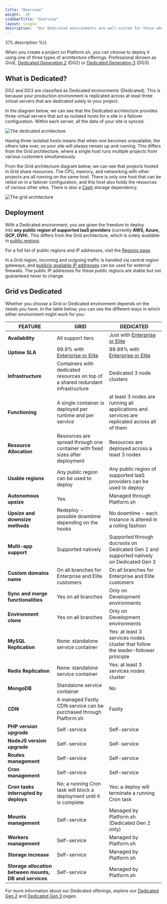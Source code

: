 ```yaml
---
title: "Overview"
weight: -20
sidebarTitle: "Overview"
layout: single
description:  "Our Dedicated environments are well-suited for those who need more resources and redundancy for their production environment, along with stricter isolation requirements."
---
```


{{% description %}}

When you create a project on Platform.sh, you can choose to deploy it using one of three types of architecture offerings: Professional (known as Grid), [Dedicated Generation 2](/dedicated-environments/dedicated-gen-2/_index.md) (DG2) or [Dedicated Generation 3](/dedicated-environments/dedicated-gen-3/_index.md) (DG3). 

## What is Dedicated?

DG2 and DG3 are classified as Dedicated environments (Dedicated). This is because your production environment is replicated across at least three virtual servers that are dedicated solely to your project.

In the diagram below, we can see that the Dedicated architecture provides three virtual servers that act as isolated hosts for a site in a failover configuration. Within each server, all the data of your site is synced. 

![The dedicated architecture](/images/dedicated/dedicated-architecture.svg "0.50")

Having three isolated hosts means that when one becomes unavailable, the others take over, so your site will always remain up and running. This differs from the Grid architecture, where a single host runs multiple projects from various customers simultaneously. 

From the Grid architecture diagram below, we can see that projects hosted in Grid share resources. The CPU, memory, and networking with other projects are all running on the same host. There is only one host that can be relied on in a failover configuration, and this host also holds the resources of various other sites. There is also a [Ceph](/glossary.md#ceph) storage dependency.

![The grid architecture](/images/dedicated/grid-architecture.svg "0.50")

## Deployment

With a Dedicated environment, you are given the freedom to deploy into **any public region of supported IaaS providers** (currently **AWS, Azure, GCP, OVH**). This differs from the Grid architecture, which is solely available in [public regions](https://platform.sh/regions/). 

For a full list of public regions and IP addresses, visit the [Regions page](/development/regions.md#regions).

In a Grid region, incoming and outgoing traffic is handled via central region gateways, and [publicly available IP addresses](/development/regions.md#public-ip-addresses) can be used for external firewalls. The public IP addresses for these public regions are stable but not guaranteed never to change.

## Grid vs Dedicated

Whether you choose a Grid or Dedicated environment depends on the needs you have. In the table below, you can see the different ways in which either environment might work for you: 

| FEATURE | GRID | DEDICATED |
| --- | --- | --- |
| **Availability** | All support tiers | Just with [Enterprise or Elite](https://platform.sh/pricing/) |
| **Uptime SLA** | 99.9% with [Enterprise or Elite](https://platform.sh/pricing/)| 99.99% with [Enterprise or Elite](https://platform.sh/pricing/) |
| **Infrastructure** | Containers with dedicated resources on top of a shared redundant infrastructure| Dedicated 3 node clusters|
| **Functioning** | A single container is deployed per runtime and per service| at least 3 nodes are running all applications and services are replicated across all of them |
| **Resource Allocation** | Resources are spread through one container with fixed sizes after deployment| Resources are deployed across a least 3 nodes
| **Usable regions** | Any public region can be used to deploy | Any public region of supported IaaS providers can be used to deploy |
| **Autonomous upsize** | Yes | Managed through Platform.sh |
| **Upsize and downsize methods** | Redeploy - possible downtime depending on the hooks | No downtime - each instance is altered in a rolling fashion |
| **Multi-app support** | Supported natively | Supported through docroots on Dedicated Gen 2 and supported natively on Dedicated Gen 3 |
| **Custom domains name** | On all branches for Enterprise and Elite customers | On all branches for Enterprise and Elite customers |
| **Sync and merge functionalities** | Yes on all branches | Only on Development environments |
| **Environment clone** | Yes on all branches | Only on Development environments |
| **MySQL Replication** | None: standalone service container | Yes: at least 3 services nodes cluster that follow the leader-follower principle|
| **Redis Replication** | None: standalone service container | Yes: at least 3 services nodes cluster |
| **MongoDB** | Standalone service container | No |
| **CDN** | A managed Fastly CDN service can be purchased through Platform.sh | Fastly |
| **PHP version upgrade** | Self-service | Self-service |
| **NodeJS version upgrade**| Self-service | Self-service |
| **Routes management** | Self-service | Self-service |
| **Cron management** | Self-service | Self-service |
| **Cron tasks interrupted by deploys** | No: a running Cron task will block a deployment until it is complete | Yes: a deploy will terminate a running Cron task |
| **Mounts management** | Self-service | Managed by Platform.sh (Dedicated Gen 2 only) |
| **Workers management** | Self-service | Managed by Platform.sh |
| **Storage increase** | Self-service | Managed by Platform.sh |
| **Storage allocation between mounts, DB and services** | Self-service | Managed by Platform.sh |



For more information about our Dedicated offerings, explore our [Dedicated Gen 2](/dedicated-environments/dedicated-gen-2/_index.md) and [Dedicated Gen 3](/dedicated-environments/dedicated-gen-3/_index.md) pages.